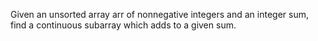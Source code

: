 Given an unsorted array arr of nonnegative integers and an integer sum, find a continuous subarray which adds to a given sum.